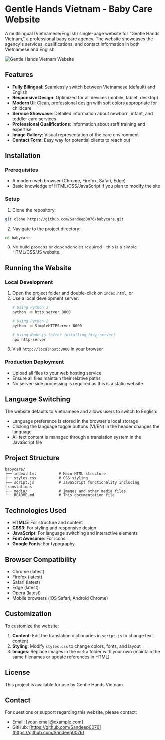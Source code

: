 # Gentle Hands Vietnam - Baby Care Website

A multilingual (Vietnamese/English) single-page website for "Gentle Hands Vietnam," a professional baby care agency. The website showcases the agency's services, qualifications, and contact information in both Vietnamese and English.

![Gentle Hands Vietnam Website](media/hero-image.jpg)

## Features

- **Fully Bilingual**: Seamlessly switch between Vietnamese (default) and English
- **Responsive Design**: Optimized for all devices (mobile, tablet, desktop)
- **Modern UI**: Clean, professional design with soft colors appropriate for childcare
- **Service Showcase**: Detailed information about newborn, infant, and toddler care services
- **Professional Qualifications**: Information about staff training and expertise
- **Image Gallery**: Visual representation of the care environment
- **Contact Form**: Easy way for potential clients to reach out

## Installation

### Prerequisites
- A modern web browser (Chrome, Firefox, Safari, Edge)
- Basic knowledge of HTML/CSS/JavaScript if you plan to modify the site

### Setup
1. Clone the repository:
```bash
git clone https://github.com/Sandeep0076/babycare.git
```

2. Navigate to the project directory:
```bash
cd babycare
```

3. No build process or dependencies required - this is a simple HTML/CSS/JS website.

## Running the Website

### Local Development
1. Open the project folder and double-click on `index.html`, or
2. Use a local development server:
   ```bash
   # Using Python 3
   python -m http.server 8000
   
   # Using Python 2
   python -m SimpleHTTPServer 8000
   
   # Using Node.js (after installing http-server)
   npx http-server
   ```
3. Visit `http://localhost:8000` in your browser

### Production Deployment
- Upload all files to your web hosting service
- Ensure all files maintain their relative paths
- No server-side processing is required as this is a static website

## Language Switching

The website defaults to Vietnamese and allows users to switch to English:

- Language preference is stored in the browser's local storage
- Clicking the language toggle buttons (VI/EN) in the header changes the language
- All text content is managed through a translation system in the JavaScript file

## Project Structure

```
babycare/
├── index.html          # Main HTML structure
├── styles.css          # CSS styling
├── script.js           # JavaScript functionality including translations
├── media/              # Images and other media files
└── README.md           # This documentation file
```

## Technologies Used

- **HTML5**: For structure and content
- **CSS3**: For styling and responsive design
- **JavaScript**: For language switching and interactive elements
- **Font Awesome**: For icons
- **Google Fonts**: For typography

## Browser Compatibility

- Chrome (latest)
- Firefox (latest)
- Safari (latest)
- Edge (latest)
- Opera (latest)
- Mobile browsers (iOS Safari, Android Chrome)

## Customization

To customize the website:

1. **Content**: Edit the translation dictionaries in `script.js` to change text content
2. **Styling**: Modify `styles.css` to change colors, fonts, and layout
3. **Images**: Replace images in the `media` folder with your own (maintain the same filenames or update references in HTML)

## License

This project is available for use by Gentle Hands Vietnam.

## Contact

For questions or support regarding this website, please contact:
- Email: [your-email@example.com]
- GitHub: [https://github.com/Sandeep0076](https://github.com/Sandeep0076)
